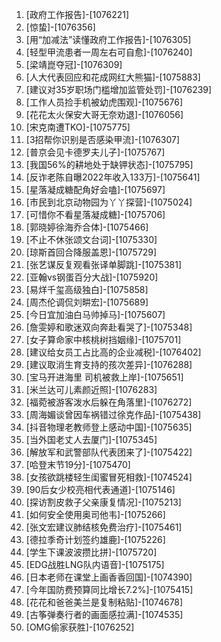 
1. [政府工作报告]-[1076221]
1. [惊蛰]-[1076356]
1. [用“加减法”读懂政府工作报告]-[1076305]
1. [轻型甲流患者一周左右可自愈]-[1076240]
1. [梁靖崑夺冠]-[1076309]
1. [人大代表回应和花成网红大熊猫]-[1075883]
1. [建议对35岁职场门槛增加监管处罚]-[1076239]
1. [工作人员捡手机被幼虎围观]-[1075676]
1. [花花太火保安大哥无奈劝退]-[1076056]
1. [宋克南遭TKO]-[1075775]
1. [3招帮你识别是否感染甲流]-[1076307]
1. [普京会见卡德罗夫儿子]-[1075767]
1. [我国56%的耕地处于缺钾状态]-[1075795]
1. [反诈老陈自曝2022年收入133万]-[1075641]
1. [星落凝成糖配角好会嗑]-[1075697]
1. [市民到北京动物园为丫丫探营]-[1075024]
1. [可惜你不看星落凝成糖]-[1075706]
1. [郭晓婷徐海乔合体]-[1075466]
1. [不止不休张颂文台词]-[1075330]
1. [琼斯首回合降服盖恩]-[1075729]
1. [张艺谋反复观看张译单脚跳]-[1075381]
1. [亚翰vs钢蛋百分大战]-[1075920]
1. [易烊千玺高级独白]-[1075858]
1. [周杰伦调侃刘畊宏]-[1075689]
1. [今日宜加油白马帅掉马]-[1075607]
1. [詹雯婷和歌迷双向奔赴看哭了]-[1075348]
1. [女子算命家中核桃树挡姻缘]-[1075701]
1. [建议给女员工占比高的企业减税]-[1076402]
1. [建议取消生育支持的孩次差异]-[1076288]
1. [宝马开进海里 司机被救上岸]-[1075651]
1. [米兰达可儿素颜近照]-[1076283]
1. [福菀被游客泼水后躲在角落里]-[1076272]
1. [周海媚谈曾因车祸错过徐克作品]-[1075438]
1. [抖音物理老教师登上感动中国]-[1075635]
1. [当外国老丈人去厦门]-[1075345]
1. [解放军和武警部队代表团来了]-[1075422]
1. [哈登末节19分]-[1075470]
1. [女孩欲跳楼轻生闺蜜冒死相救]-[1074524]
1. [90后女少校亮相代表通道]-[1075146]
1. [探访割皮救子父亲康复情况]-[1075213]
1. [如何安全使用奥司他韦]-[1075266]
1. [张文宏建议肺结核免费治疗]-[1075461]
1. [德拉季奇计划签约雄鹿]-[1075226]
1. [学生下课波波攒比拼]-[1075720]
1. [EDG战胜LNG队内语音]-[1075175]
1. [日本老师在课堂上画香香回国]-[1074390]
1. [今年国防费预算同比增长7.2%]-[1075415]
1. [花花和爸爸美兰是复制粘贴]-[1074678]
1. [古筝弹奏行者的画面感拉满]-[1074535]
1. [OMG偷家获胜]-[1076252]